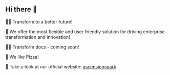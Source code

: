 ## Hi there 👋


🙋‍♀️ Transform to a better future!

🌈 We offer the most flexible and user friendly solution for driving enterprise transformation and innovation!

👩‍💻 Transform docs - coming soon!

🍿 We like Pizza!

🧙 Take a look at our official website: [ascensionspark](https://ascensionspark.com)
